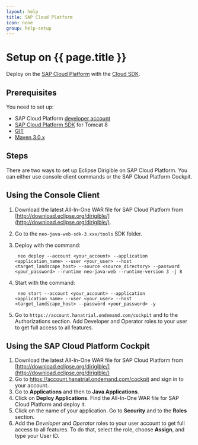 ```yaml
---
layout: help
title: SAP Cloud Platform
icon: none
group: help-setup
---
```


Setup on {{ page.title }}
===
Deploy on the [SAP Cloud Platform](https://account.hana.ondemand.com/) with the [Cloud SDK](https://tools.hana.ondemand.com/#cloud).

Prerequisites
---
You need to set up:

- SAP Cloud Platform [developer account](https://help.hana.ondemand.com/help/frameset.htm?65d74d39cb3a4bf8910cd36ec54d2b99.html)
- [SAP Cloud Platform SDK](https://tools.hana.ondemand.com/#cloud) for Tomcat 8
- [GIT](https://git-scm.com/)
- [Maven 3.0.x](http://maven.apache.org/docs/3.0.5/release-notes.html)

Steps
---
There are two ways to set up Eclipse Dirigible on SAP Cloud Platform. You can either use console client commands or the SAP Cloud Platform Cockpit.

Using the Console Client
---
1. Download the latest All-In-One WAR file for SAP Cloud Platform from [http://download.eclipse.org/dirigible/](http://download.eclipse.org/dirigible/).
2. Go to the `neo-java-web-sdk-3.xxx/tools` SDK folder.
3. Deploy with the command:

        neo deploy --account <your_account> --application <application_name> --user <your_user> --host <target_landscape_host> --source <source_directory> --password <your_password> --runtime neo-java-web --runtime-version 3 -j 8

4. Start with the command:

        neo start --account <your_account> --application <application_name> --user <your_user> --host <target_landscape_host> --password <your_password> -y

5. Go to `https://account.hanatrial.ondemand.com/cockpit` and to the Authorizations section. Add Developer and Operator roles to your user to get full access to all features.

Using the SAP Cloud Platform Cockpit
---

 1. Download the latest All-In-One WAR file for SAP Cloud Platform from [http://download.eclipse.org/dirigible/](http://download.eclipse.org/dirigible/)
 2. Go to https://account.hanatrial.ondemand.com/cockpit and sign in to your account.
 3. Go to **Applications** and then to **Java Applications**.
 4. Click on **Deploy Applications**. Find the All-In-One WAR file for SAP Cloud Platform and deploy it.
 5. Click on the name of your application. Go to **Security** and to the **Roles** section.
 6. Add the *Developer* and *Operator* roles to your user account to get full access to all features. To do that, select the role, choose **Assign**, and type your User ID.
